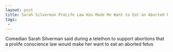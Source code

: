 ```yaml
---
layout: post
title: Sarah Silverman ProLife Law Has Made Me Want to Eat an Aborted Fetus
tags:
 -
---
```

Comedian Sarah Silverman said during a telethon to support abortions that a prolife conscience law would make her want to eat an aborted fetus
